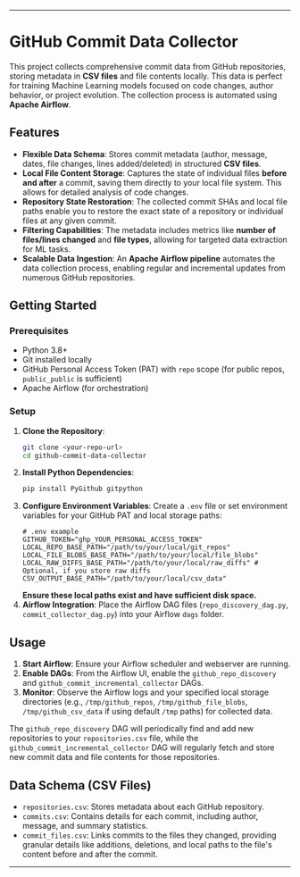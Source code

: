 ---

# GitHub Commit Data Collector

This project collects comprehensive commit data from GitHub repositories, storing metadata in **CSV files** and file contents locally. This data is perfect for training Machine Learning models focused on code changes, author behavior, or project evolution. The collection process is automated using **Apache Airflow**.

## Features

* **Flexible Data Schema**: Stores commit metadata (author, message, dates, file changes, lines added/deleted) in structured **CSV files**.
* **Local File Content Storage**: Captures the state of individual files **before and after** a commit, saving them directly to your local file system. This allows for detailed analysis of code changes.
* **Repository State Restoration**: The collected commit SHAs and local file paths enable you to restore the exact state of a repository or individual files at any given commit.
* **Filtering Capabilities**: The metadata includes metrics like **number of files/lines changed** and **file types**, allowing for targeted data extraction for ML tasks.
* **Scalable Data Ingestion**: An **Apache Airflow pipeline** automates the data collection process, enabling regular and incremental updates from numerous GitHub repositories.

## Getting Started

### Prerequisites

* Python 3.8+
* Git installed locally
* GitHub Personal Access Token (PAT) with `repo` scope (for public repos, `public_public` is sufficient)
* Apache Airflow (for orchestration)

### Setup

1.  **Clone the Repository**:
    ```bash
    git clone <your-repo-url>
    cd github-commit-data-collector
    ```
2.  **Install Python Dependencies**:
    ```bash
    pip install PyGithub gitpython
    ```
3.  **Configure Environment Variables**: Create a `.env` file or set environment variables for your GitHub PAT and local storage paths:
    ```
    # .env example
    GITHUB_TOKEN="ghp_YOUR_PERSONAL_ACCESS_TOKEN"
    LOCAL_REPO_BASE_PATH="/path/to/your/local/git_repos"
    LOCAL_FILE_BLOBS_BASE_PATH="/path/to/your/local/file_blobs"
    LOCAL_RAW_DIFFS_BASE_PATH="/path/to/your/local/raw_diffs" # Optional, if you store raw diffs
    CSV_OUTPUT_BASE_PATH="/path/to/your/local/csv_data"
    ```
    **Ensure these local paths exist and have sufficient disk space.**
4.  **Airflow Integration**: Place the Airflow DAG files (`repo_discovery_dag.py`, `commit_collector_dag.py`) into your Airflow `dags` folder.

## Usage

1.  **Start Airflow**: Ensure your Airflow scheduler and webserver are running.
2.  **Enable DAGs**: From the Airflow UI, enable the `github_repo_discovery` and `github_commit_incremental_collector` DAGs.
3.  **Monitor**: Observe the Airflow logs and your specified local storage directories (e.g., `/tmp/github_repos`, `/tmp/github_file_blobs`, `/tmp/github_csv_data` if using default `/tmp` paths) for collected data.

The `github_repo_discovery` DAG will periodically find and add new repositories to your `repositories.csv` file, while the `github_commit_incremental_collector` DAG will regularly fetch and store new commit data and file contents for those repositories.

## Data Schema (CSV Files)

* `repositories.csv`: Stores metadata about each GitHub repository.
* `commits.csv`: Contains details for each commit, including author, message, and summary statistics.
* `commit_files.csv`: Links commits to the files they changed, providing granular details like additions, deletions, and local paths to the file's content before and after the commit.

---